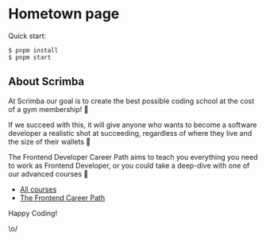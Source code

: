 # Hometown page

Quick start:

```
$ pnpm install
$ pnpm start
````

## About Scrimba

At Scrimba our goal is to create the best possible coding school at the cost of a gym membership! 💜

If we succeed with this, it will give anyone who wants to become a software developer a realistic shot at succeeding, regardless of where they live and the size of their wallets 🎉

The Frontend Developer Career Path aims to teach you everything you need to work as Frontend Developer, or you could take a deep-dive with one of our advanced courses 🚀

- [All courses](https://scrimba.com/allcourses)
- [The Frontend Career Path](https://scrimba.com/learn/frontend)

Happy Coding!

\o/
